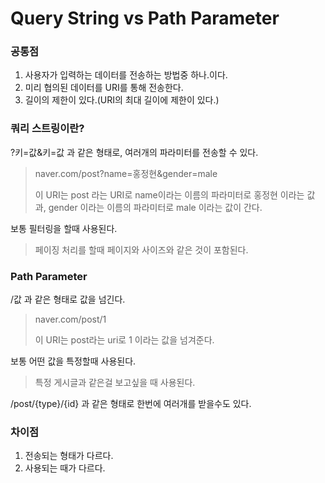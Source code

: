# Query String vs Path Parameter

### 공통점

1. 사용자가 입력하는 데이터를 전송하는 방법중 하나.이다.
2. 미리 협의된 데이터를 URI를 통해 전송한다.
3. 길이의 제한이 있다.(URI의 최대 길이에 제한이 있다.)

### 쿼리 스트링이란?

?키=값&키=값 과 같은 형태로, 여러개의 파라미터를 전송할 수 있다.

> naver.com/post?name=홍정현&gender=male
>
> 이 URI는 post 라는 URI로 name이라는 이름의 파라미터로 홍정현 이라는 값과, gender 이라는 이름의 파라미터로 male 이라는 값이 간다.

보통 필터링을 할때 사용된다.

> 페이징 처리를 할때 페이지와 사이즈와 같은 것이 포함된다.

### Path Parameter

/값 과 같은 형태로 값을 넘긴다.

> naver.com/post/1
>
> 이 URI는 post라는 uri로 1 이라는 값을 넘겨준다.

보통 어떤 값을 특정할때 사용된다.

> 특정 게시글과 같은걸 보고싶을 때 사용된다.

/post/{type}/{id} 과 같은 형태로 한번에 여러개를 받을수도 있다.

### 차이점

1. 전송되는 형태가 다르다.
2. 사용되는 때가 다르다.